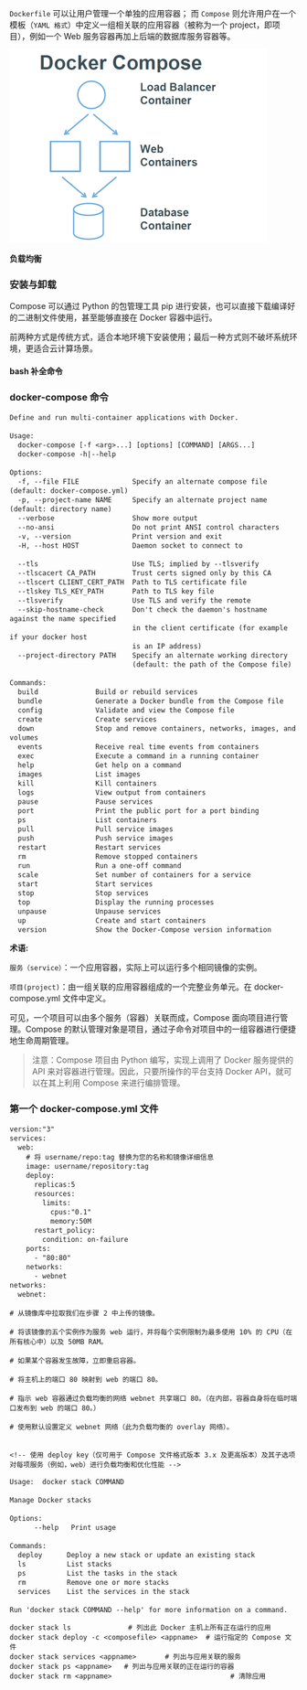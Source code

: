 `Dockerfile` 可以让用户管理一个单独的应用容器；
而 `Compose` 则允许用户在一个模板（`YAML 格式`）中定义一组相关联的应用容器（被称为一个 project，即项目），例如一个 Web 服务容器再加上后端的数据库服务容器等。

![](../compose.png)

**负载均衡**


### 安装与卸载

Compose 可以通过 Python 的包管理工具 pip 进行安装，也可以直接下载编译好的二进制文件使用，甚至能够直接在 Docker 容器中运行。

前两种方式是传统方式，适合本地环境下安装使用；最后一种方式则不破坏系统环境，更适合云计算场景。

#### bash 补全命令






### docker-compose 命令

```
Define and run multi-container applications with Docker.

Usage:
  docker-compose [-f <arg>...] [options] [COMMAND] [ARGS...]
  docker-compose -h|--help

Options:
  -f, --file FILE             Specify an alternate compose file (default: docker-compose.yml)
  -p, --project-name NAME     Specify an alternate project name (default: directory name)
  --verbose                   Show more output
  --no-ansi                   Do not print ANSI control characters
  -v, --version               Print version and exit
  -H, --host HOST             Daemon socket to connect to

  --tls                       Use TLS; implied by --tlsverify
  --tlscacert CA_PATH         Trust certs signed only by this CA
  --tlscert CLIENT_CERT_PATH  Path to TLS certificate file
  --tlskey TLS_KEY_PATH       Path to TLS key file
  --tlsverify                 Use TLS and verify the remote
  --skip-hostname-check       Don't check the daemon's hostname against the name specified
                              in the client certificate (for example if your docker host
                              is an IP address)
  --project-directory PATH    Specify an alternate working directory
                              (default: the path of the Compose file)

Commands:
  build              Build or rebuild services
  bundle             Generate a Docker bundle from the Compose file
  config             Validate and view the Compose file
  create             Create services
  down               Stop and remove containers, networks, images, and volumes
  events             Receive real time events from containers
  exec               Execute a command in a running container
  help               Get help on a command
  images             List images
  kill               Kill containers
  logs               View output from containers
  pause              Pause services
  port               Print the public port for a port binding
  ps                 List containers
  pull               Pull service images
  push               Push service images
  restart            Restart services
  rm                 Remove stopped containers
  run                Run a one-off command
  scale              Set number of containers for a service
  start              Start services
  stop               Stop services
  top                Display the running processes
  unpause            Unpause services
  up                 Create and start containers
  version            Show the Docker-Compose version information
```


**术语:**

`服务（service）`：一个应用容器，实际上可以运行多个相同镜像的实例。


`项目(project)`：由一组关联的应用容器组成的一个完整业务单元。在 docker-compose.yml 文件中定义。

可见，一个项目可以由多个服务（容器）关联而成，Compose 面向项目进行管理。Compose 的默认管理对象是项目，通过子命令对项目中的一组容器进行便捷地生命周期管理。

>注意：Compose 项目由 Python 编写，实现上调用了 Docker 服务提供的 API 来对容器进行管理。因此，只要所操作的平台支持 Docker API，就可以在其上利用 Compose 来进行编排管理。



























### 第一个 docker-compose.yml 文件

```
version:"3"
services:
  web:
    # 将 username/repo:tag 替换为您的名称和镜像详细信息
    image: username/repository:tag
    deploy:
      replicas:5
      resources:
        limits:
          cpus:"0.1"
          memory:50M
      restart_policy:
        condition: on-failure
    ports:
      - "80:80"
    networks:
      - webnet
networks:
  webnet:

# 从镜像库中拉取我们在步骤 2 中上传的镜像。

# 将该镜像的五个实例作为服务 web 运行，并将每个实例限制为最多使用 10% 的 CPU（在所有核心中）以及 50MB RAM。

# 如果某个容器发生故障，立即重启容器。

# 将主机上的端口 80 映射到 web 的端口 80。

# 指示 web 容器通过负载均衡的网络 webnet 共享端口 80。（在内部，容器自身将在临时端口发布到 web 的端口 80。）

# 使用默认设置定义 webnet 网络（此为负载均衡的 overlay 网络）。


<!-- 使用 deploy key（仅可用于 Compose 文件格式版本 3.x 及更高版本）及其子选项对每项服务（例如，web）进行负载均衡和优化性能 -->
```

```shell
Usage:	docker stack COMMAND

Manage Docker stacks

Options:
      --help   Print usage

Commands:
  deploy      Deploy a new stack or update an existing stack
  ls          List stacks
  ps          List the tasks in the stack
  rm          Remove one or more stacks
  services    List the services in the stack

Run 'docker stack COMMAND --help' for more information on a command.
```

```
docker stack ls              # 列出此 Docker 主机上所有正在运行的应用
docker stack deploy -c <composefile> <appname>  # 运行指定的 Compose 文件
docker stack services <appname>       # 列出与应用关联的服务
docker stack ps <appname>   # 列出与应用关联的正在运行的容器
docker stack rm <appname>                             # 清除应用
```
